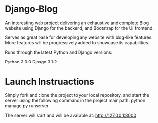 # Django-Blog

An interesting web project delivering an exhaustive and complete Blog website using Django for the backend, and Bootstrap for the UI frontend. 

Serves as great base for developing any website with blog-like features. More features will be progressively added to showcase its capabilities.

Runs through the latest Python and Django versions:

Python 3.9.0
Django 3.1.2

# Launch Instruactions

Simply fork and clone the project to your local repository, and start the server using the following command in the project main path:
python manage.py runserver

The server will start and will be available at: http://127.0.0.1:8000
